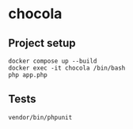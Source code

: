 # chocola

## Project setup
```
docker compose up --build
docker exec -it chocola /bin/bash
php app.php
```

## Tests
```
vendor/bin/phpunit
```
